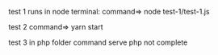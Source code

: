 test 1 runs in node terminal: command=> node test-1/test-1.js

test 2 command=> yarn start

test 3 in php folder command serve php not complete
